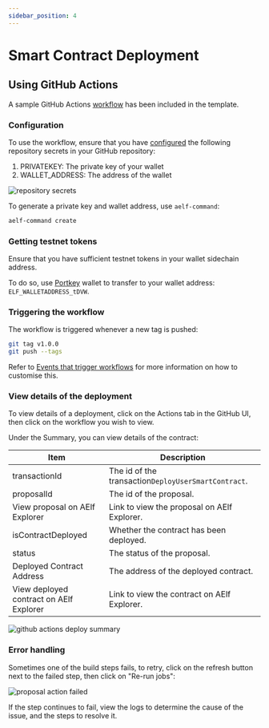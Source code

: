 ```yaml
---
sidebar_position: 4
---
```

# Smart Contract Deployment

## Using GitHub Actions

A sample GitHub Actions [workflow](https://github.com/yongenaelf/aelf-devcontainer-template/blob/main/.github/workflows/main.yml) has been included in the template.

### Configuration

To use the workflow, ensure that you have [configured](https://docs.github.com/en/actions/security-guides/using-secrets-in-github-actions#creating-secrets-for-a-repository) the following repository secrets in your GitHub repository:

1. PRIVATEKEY: The private key of your wallet
2. WALLET_ADDRESS: The address of the wallet

![repository secrets](/img/repository-secrets.png)

To generate a private key and wallet address, use `aelf-command`:

```bash
aelf-command create
```

### Getting testnet tokens

Ensure that you have sufficient testnet tokens in your wallet sidechain address.

To do so, use [Portkey](https://portkey.finance) wallet to transfer to your wallet address: `ELF_WALLETADDRESS_tDVW`.

### Triggering the workflow

The workflow is triggered whenever a new tag is pushed:

```bash
git tag v1.0.0
git push --tags
```

Refer to [Events that trigger workflows](https://docs.github.com/en/actions/using-workflows/events-that-trigger-workflows) for more information on how to customise this.

### View details of the deployment

To view details of a deployment, click on the Actions tab in the GitHub UI, then click on the workflow you wish to view.

Under the Summary, you can view details of the contract:


| Item                                    | Description                                         |
| --------------------------------------- | --------------------------------------------------- |
| transactionId                           | The id of the transaction`DeployUserSmartContract`. |
| proposalId                              | The id of the proposal.                             |
| View proposal on AElf Explorer          | Link to view the proposal on AElf Explorer.         |
| isContractDeployed                      | Whether the contract has been deployed.             |
| status                                  | The status of the proposal.                         |
| Deployed Contract Address               | The address of the deployed contract.               |
| View deployed contract on AElf Explorer | Link to view the contract on AElf Explorer.         |

![github actions deploy summary](/img/github-actions-deploy-summary.png)

### Error handling

Sometimes one of the build steps fails, to retry, click on the refresh button next to the failed step, then click on "Re-run jobs":

![proposal action failed](/img/proposal-action-failed.png)

If the step continues to fail, view the logs to determine the cause of the issue, and the steps to resolve it.
